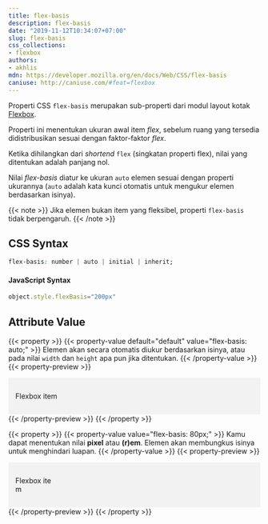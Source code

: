 ```yaml
---
title: flex-basis
description: flex-basis
date: "2019-11-12T10:34:07+07:00"
slug: flex-basis
css_collections:
- flexbox
authors:
- akhlis
mdn: https://developer.mozilla.org/en/docs/Web/CSS/flex-basis
caniuse: http://caniuse.com/#feat=flexbox
---
```


Properti CSS `flex-basis` merupakan sub-properti dari modul layout kotak [Flexbox](/css/flexbox).

Properti ini menentukan ukuran awal item _flex_, sebelum ruang yang tersedia didistribusikan sesuai dengan faktor-faktor
_flex_.

Ketika dihilangkan dari _shortend_ `flex` (singkatan properti flex), nilai yang ditentukan adalah panjang nol.

Nilai _flex-basis_ diatur ke ukuran `auto` elemen sesuai dengan properti ukurannya (`auto` adalah kata kunci otomatis
untuk mengukur elemen berdasarkan isinya).

{{< note >}}
Jika elemen bukan item yang fleksibel, properti `flex-basis` tidak berpengaruh.
{{< /note >}}

## CSS Syntax
```css
flex-basis: number | auto | initial | inherit;
```

#### JavaScript Syntax
```js
object.style.flexBasis="200px"
```

## Attribute Value

{{< property >}}
{{< property-value default="default" value="flex-basis: auto;" >}}
Elemen akan secara otomatis diukur berdasarkan isinya, atau pada nilai `width` dan `height` apa pun jika ditentukan.
{{< /property-value >}}
{{< property-preview >}}
<div class="property__example flex-basis " id="flex-basis-auto">
  <p class="bg-green-200 py-4 px-3 text-center text-sm">Flexbox item</p>
</div>
{{< /property-preview >}}
{{< /property >}}

{{< property >}}
{{< property-value value="flex-basis: 80px;" >}}
Kamu dapat menentukan nilai __pixel__ atau __(r)em__. Elemen akan membungkus isinya untuk menghindari luapan.
{{< /property-value >}}
{{< property-preview >}}
<div class="property__example flex-basis " id="flex-basis-80px">
  <p class="block bg-green-200 py-4 px-3 text-center text-sm">Flexbox item</p>
</div>
{{< /property-preview >}}
{{< /property >}}


<style type="text/css">
  .flex-basis {
    background: hsl(0, 0%, 95%);
    display: flex;
    padding: 1em;
    word-break: break-all;
  }

  #flex-basis-auto {
    flex-basis: auto;
  }

  #flex-basis-auto .block {
    flex-basis: auto;
  }

  #flex-basis-80px {
    flex-basis: 80px;
  }

  #flex-basis-80px .block {
    flex-basis: 80px;
  }
</style>